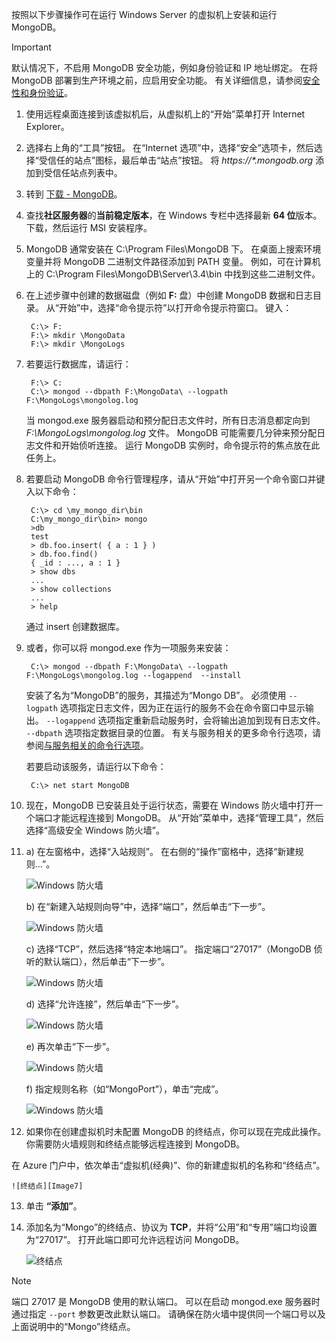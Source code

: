 按照以下步骤操作可在运行 Windows Server 的虚拟机上安装和运行 MongoDB。

> [!IMPORTANT]
> 默认情况下，不启用 MongoDB 安全功能，例如身份验证和 IP 地址绑定。 在将 MongoDB 部署到生产环境之前，应启用安全功能。  有关详细信息，请参阅[安全性和身份验证](http://www.mongodb.org/display/DOCS/Security+and+Authentication)。
>
>

1. 使用远程桌面连接到该虚拟机后，从虚拟机上的“开始”菜单打开 Internet Explorer。
2. 选择右上角的“工具”按钮。  在“Internet 选项”中，选择“安全”选项卡，然后选择“受信任的站点”图标，最后单击“站点”按钮。 将 *https://\*.mongodb.org* 添加到受信任站点列表中。
3. 转到 [下载 - MongoDB](https://www.mongodb.com/download-center#community)。
4. 查找**社区服务器**的**当前稳定版本**，在 Windows 专栏中选择最新 **64 位**版本。 下载，然后运行 MSI 安装程序。
5. MongoDB 通常安装在 C:\Program Files\MongoDB 下。 在桌面上搜索环境变量并将 MongoDB 二进制文件路径添加到 PATH 变量。 例如，可在计算机上的 C:\Program Files\MongoDB\Server\3.4\bin 中找到这些二进制文件。
6. 在上述步骤中创建的数据磁盘（例如 **F:** 盘）中创建 MongoDB 数据和日志目录。 从“开始”中，选择“命令提示符”以打开命令提示符窗口。  键入：

        C:\> F:
        F:\> mkdir \MongoData
        F:\> mkdir \MongoLogs
7. 若要运行数据库，请运行：

        F:\> C:
        C:\> mongod --dbpath F:\MongoData\ --logpath F:\MongoLogs\mongolog.log

    当 mongod.exe 服务器启动和预分配日志文件时，所有日志消息都定向到 *F:\MongoLogs\mongolog.log* 文件。 MongoDB 可能需要几分钟来预分配日志文件和开始侦听连接。 运行 MongoDB 实例时，命令提示符的焦点放在此任务上。
8. 若要启动 MongoDB 命令行管理程序，请从“开始”中打开另一个命令窗口并键入以下命令：

        C:\> cd \my_mongo_dir\bin  
        C:\my_mongo_dir\bin> mongo  
        >db  
        test
        > db.foo.insert( { a : 1 } )  
        > db.foo.find()  
        { _id : ..., a : 1 }  
        > show dbs  
        ...  
        > show collections  
        ...  
        > help  

    通过 insert 创建数据库。
9. 或者，你可以将 mongod.exe 作为一项服务来安装：

        C:\> mongod --dbpath F:\MongoData\ --logpath F:\MongoLogs\mongolog.log --logappend  --install

    安装了名为“MongoDB”的服务，其描述为“Mongo DB”。 必须使用 `--logpath` 选项指定日志文件，因为正在运行的服务不会在命令窗口中显示输出。  `--logappend` 选项指定重新启动服务时，会将输出追加到现有日志文件。  `--dbpath` 选项指定数据目录的位置。 有关与服务相关的更多命令行选项，请参阅[与服务相关的命令行选项][MongoWindowsSvcOptions]。

    若要启动该服务，请运行以下命令：

        C:\> net start MongoDB
10. 现在，MongoDB 已安装且处于运行状态，需要在 Windows 防火墙中打开一个端口才能远程连接到 MongoDB。  从“开始”菜单中，选择“管理工具”，然后选择“高级安全 Windows 防火墙”。
11. a) 在左窗格中，选择“入站规则”。  在右侧的“操作”窗格中，选择“新建规则...”。

    ![Windows 防火墙][Image1]

    b) 在“新建入站规则向导”中，选择“端口”，然后单击“下一步”。

    ![Windows 防火墙][Image2]

    c) 选择“TCP”，然后选择“特定本地端口”。  指定端口“27017”（MongoDB 侦听的默认端口），然后单击“下一步”。

    ![Windows 防火墙][Image3]

    d) 选择“允许连接”，然后单击“下一步”。

    ![Windows 防火墙][Image4]

    e) 再次单击“下一步”。

    ![Windows 防火墙][Image5]

    f) 指定规则名称（如“MongoPort”），单击“完成”。

    ![Windows 防火墙][Image6]

12. 如果你在创建虚拟机时未配置 MongoDB 的终结点，你可以现在完成此操作。 你需要防火墙规则和终结点能够远程连接到 MongoDB。

  在 Azure 门户中，依次单击“虚拟机(经典)”、你的新建虚拟机的名称和“终结点”。

    ![终结点][Image7]

13. 单击 **“添加”**。

14. 添加名为“Mongo”的终结点、协议为 **TCP**，并将“公用”和“专用”端口均设置为“27017”。 打开此端口即可允许远程访问 MongoDB。

    ![终结点][Image9]

> [!NOTE]
> 端口 27017 是 MongoDB 使用的默认端口。 可以在启动 mongod.exe 服务器时通过指定 `--port` 参数更改此默认端口。 请确保在防火墙中提供同一个端口号以及上面说明中的“Mongo”终结点。
>
>

[MongoDownloads]: http://www.mongodb.org/downloads

[MongoWindowsSvcOptions]: http://www.mongodb.org/display/DOCS/Windows+Service


[Image1]: ./media/install-and-run-mongo-on-win2k8-vm/WinFirewall1.png
[Image2]: ./media/install-and-run-mongo-on-win2k8-vm/WinFirewall2.png
[Image3]: ./media/install-and-run-mongo-on-win2k8-vm/WinFirewall3.png
[Image4]: ./media/install-and-run-mongo-on-win2k8-vm/WinFirewall4.png
[Image5]: ./media/install-and-run-mongo-on-win2k8-vm/WinFirewall5.png
[Image6]: ./media/install-and-run-mongo-on-win2k8-vm/WinFirewall6.png
[Image7]: ./media/install-and-run-mongo-on-win2k8-vm/menusendpointadd.png
<!-- Removed 03/08/2017. Not in new portal. -->
<!-- [Image8]: ./media/install-and-run-mongo-on-win2k8-vm/WinVmAddEndpoint2.png
-->
[Image9]: ./media/install-and-run-mongo-on-win2k8-vm/newendpointdetails.png

